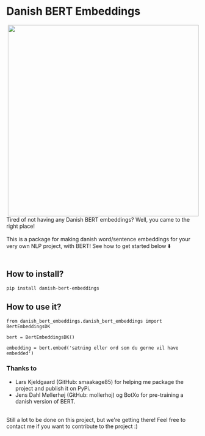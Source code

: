 # Danish BERT Embeddings
<img align='right' src="https://user-images.githubusercontent.com/39537120/96163240-f1c8cd80-0f19-11eb-8bb5-ab1e9f467060.jpg" width="500"><br>
Tired of not having any Danish BERT embeddings? Well, you came to the right place! <br><br>
This is a package for making danish word/sentence embeddings for your very own NLP project, with BERT! 
See how to get started below ⬇️<br><br>

## How to install?
```
pip install danish-bert-embeddings
```
## How to use it?
```
from danish_bert_embeddings.danish_bert_embeddings import BertEmbeddingsDK 

bert = BertEmbeddingsDK()

embedding = bert.embed('sætning eller ord som du gerne vil have embedded')
```
### Thanks to
- Lars Kjeldgaard (GitHub: smaakage85) for helping me package the project and publish it on PyPi.
- Jens Dahl Møllerhøj (GitHub: mollerhoj) og BotXo for pre-training a danish version of BERT.
<br>
Still a lot to be done on this project, but we're getting there! Feel free to contact me if you want to contribute to the project :)


